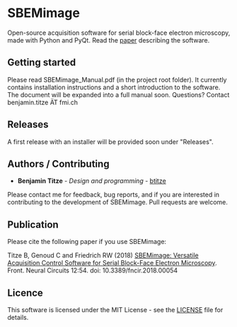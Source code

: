 # SBEMimage

Open-source acquisition software for serial block-face electron microscopy, made with Python and PyQt. Read the [paper](https://www.frontiersin.org/articles/10.3389/fncir.2018.00054/abstract) describing the software.

## Getting started

Please read SBEMimage_Manual.pdf (in the project root folder). It currently contains installation instructions and a short introduction to the software. The document will be expanded into a full manual soon. Questions? Contact benjamin.titze ÄT fmi.ch

## Releases

A first release with an installer will be provided soon under "Releases".

## Authors / Contributing

* **Benjamin Titze** - *Design and programming* - [btitze](https://github.com/btitze)

Please contact me for feedback, bug reports, and if you are interested in contributing to the development of SBEMimage. Pull requests are welcome.  

## Publication ##

Please cite the following paper if you use SBEMimage:

Titze B, Genoud C and Friedrich RW (2018) [SBEMimage: Versatile Acquisition Control Software for Serial Block-Face Electron Microscopy](https://www.frontiersin.org/articles/10.3389/fncir.2018.00054/full). Front. Neural Circuits 12:54. doi: 10.3389/fncir.2018.00054

## Licence

This software is licensed under the MIT License - see the [LICENSE](LICENSE) file for details.
